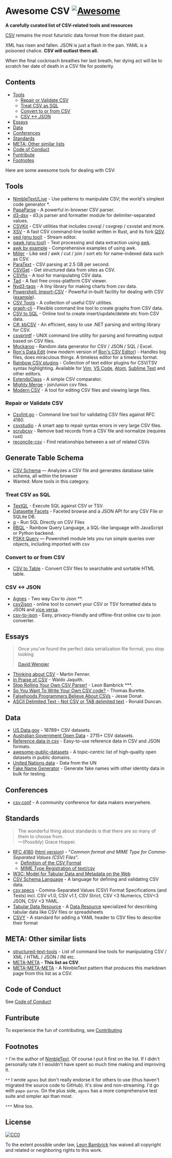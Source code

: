 # Awesome CSV [![Awesome](https://awesome.re/badge.svg)](https://awesome.re)

**A carefully curated list of CSV-related tools and resources**

[CSV](https://en.wikipedia.org/wiki/Comma-separated_values) remains the most futuristic data format from the distant past.

XML has risen and fallen. JSON is just a flash in the pan. YAML is a poisoned chalice. **CSV will outlast them all.**

When the final cockroach breathes her last breath, her dying act will be to scratch her date of death in a CSV file for posterity.


## Contents

- [Tools](#tools)
  - [Repair or Validate CSV](#repair-or-validate-csv)
  - [Treat CSV as SQL](#treat-csv-as-sql)
  - [Convert to or from CSV](#convert-to-or-from-csv)
  - [CSV <-> JSON](#csv---json)
- [Essays](#essays)
- [Data](#data)
- [Conferences](#conferences)
- [Standards](#standards)
- [META: Other similar lists](#meta-other-similar-lists)
- [Code of Conduct](#code-of-conduct)
- [Funtribute](#funtribute)
- [Footnotes](#footnotes)



Here are some awesome tools for dealing with CSV:

## Tools

- [NimbleText/Live](https://NimbleText.com/Live) - Use patterns to manipulate CSV; the world's simplest code generator *.
- [PapaParse](https://www.papaparse.com) - A powerful in-browser CSV parser.
- [d3-dsv](https://github.com/d3/d3-dsv) - d3.js parser and formatter module for delimiter-separated values.
- [CSVKit](https://csvkit.readthedocs.io/) - CSV utilities that includes csvsql / csvgrep / csvstat and more.
- [XSV](https://github.com/BurntSushi/xsv) - A fast CSV command-line toolkit written in Rust, and its fork [QSV](https://github.com/dathere/qsv).
- [sed (gnu tool)](https://www.gnu.org/software/sed/manual/sed.html) - Stream editor.
- [gawk (gnu tool)](https://www.gnu.org/software/gawk/manual/gawk.html) - Text processing and data extraction using [awk](http://pubs.opengroup.org/onlinepubs/009695399/utilities/awk.html).
- [awk by example](https://github.com/learnbyexample/Command-line-text-processing/blob/master/gnu_awk.md#default-field-separation) - Comprehensive examples of using awk.
- [Miller](http://johnkerl.org/miller/doc/) - Like sed / awk / cut / join / sort etc for name-indexed data such as CSV.
- [ParaText](https://github.com/wiseio/paratext) - CSV parsing at 2.5 GB per second.
- [CSVGet](http://github.com/fizx/csvget/tree/master) - Get structured data from sites as CSV.
- [CSVfix](https://code.google.com/p/csvfix/) - A tool for manipulating CSV data.
- [Tad](https://www.tadviewer.com) - A fast free cross-platform CSV viewer.
- [Nvd3-tags](http://blog.tryolabs.com/2015/02/27/nvd3-tags-a-tiny-library-for-making-charts-from-csv-data/) - A tiny library for making charts from csv data.
- [Powershell: Import-CSV](https://docs.microsoft.com/en-us/powershell/module/microsoft.powershell.utility/import-csv) - Powerful in-built facility for dealing with CSV ([example](https://gist.github.com/dfinke/786ba9edae1b0265ada10b36a7a11ba9)).
- [CSV Tools](https://onlinecsvtools.com/) - A collection of useful CSV utilities.
- [graph-cli](https://github.com/mcastorina/graph-cli) - Flexible command line tool to create graphs from CSV data.
- [CSV to SQL](http://www.convertcsv.com/csv-to-sql.htm) - Online tool to create insert/update/delete etc from CSV data.
- [C#: kbCSV](https://github.com/kentcb/KBCsv/blob/master/README.md) - An efficient, easy to use .NET parsing and writing library for CSV.
- [csvprintf](https://github.com/archiecobbs/csvprintf) - UNIX command line utility for parsing and formatting output based on CSV files.
- [Mockaroo](https://www.mockaroo.com/) - Random data generator for CSV / JSON / SQL / Excel.
- [Ron's Data Edit](https://www.ronsplace.eu/Products/RonsDataEdit) (new modern version of [Ron's CSV Editor](https://www.ronsplace.eu/products/ronseditor)) - Handles big files, does miraculous things. A timeless editor for a timeless format.
- [Rainbow CSV plugins](https://github.com/mechatroner/rainbow_csv#rainbow-csv-in-other-editors) - Collection of text editor plugins for CSV/TSV syntax highlighting. Available for [Vim](https://github.com/mechatroner/rainbow_csv), [VS Code](https://marketplace.visualstudio.com/items?itemName=mechatroner.rainbow-csv), [Atom](https://atom.io/packages/rainbow-csv), [Sublime Text](https://packagecontrol.io/packages/rainbow_csv) and other editors.
- [ExtendsClass](https://extendsclass.com/csv-diff.html) - A simple CSV comparator.
- [Mighty Merge](https://mightymerge.io/) - join/union csv files.
- [Modern CSV](https://www.moderncsv.com/) - A tool for editing CSV files and viewing large files.

### Repair or Validate CSV

- [Csvlint.go](https://github.com/Clever/csvlint) - Command line tool for validating CSV files against RFC 4180.
- [csvstudio](http://www.csvstudio.com/) - A smart app to repair syntax errors in very large CSV files.
- [scrubcsv](https://github.com/faradayio/scrubcsv) - Remove bad records from a CSV file and normalize (requires rust)
- [reconcile-csv](https://github.com/OpenRefine/reconcile-csv/blob/master/README.md) - Find relationships between a set of related CSVs

## Generate Table Schema

- [CSV Schema](https://csv-schema.surge.sh/) &mdash; Analyzes a CSV file and generates database table schema, all within the browser
- Wanted: More tools in this category.


### Treat CSV as SQL

- [TextQL](http://dinedal.github.io/textql/) - Execute SQL against CSV or TSV.
- [Datasette Facets](https://simonwillison.net/2018/May/20/datasette-facets/) - Faceted browse and a JSON API for any CSV File or SQLite DB.
- [q](https://harelba.github.io/q/) - Run SQL Directly on CSV Files
- [RBQL](https://rbql.org) - Rainbow Query Language, a SQL-like language with JavaScript or Python backend.
- [PSKit Query](https://github.com/dfinke/PSKit#sql-query) &mdash; Powershell module lets you run simple queries over objects, including imported with csv

### Convert to or from CSV

- [CSV to Table](https://github.com/vividvilla/csvtotable) - Convert CSV files to searchable and sortable HTML table.

### CSV <-> JSON

- [Agnes](http://www.secretgeek.net/agnes/twoWay.html) - Two way Csv to Json **.
- [csv2json](https://www.csvjson.com/csv2json) - online tool to convert your CSV or TSV formatted data to JSON and [vice versa](https://www.csvjson.com/json2csv).
- [csv-to-json](https://mango-is.com/tools/csv-to-json/) - Easy, privacy-friendly and offline-first online csv to json converter.


## Essays

> Once you've found the perfect data serialization file format, you stop looking
>
> [David Wengier](https://twitter.com/davidwengier/status/1159606464220000257)


- [Thinking about CSV](https://blog.datacite.org/thinking-about-csv/) - Martin Fenner.
- [In Praise of CSV](https://usopendata.org/2015/03/10/csv) - Waldo Jaquith.
- [Stop Rolling Your Own CSV Parser!](http://www.secretgeek.net/csv_trouble) - Leon Bambrick ***.
- [So You Want To Write Your Own CSV code?](http://thomasburette.com/blog/2014/05/25/so-you-want-to-write-your-own-CSV-code/) - Thomas Burette.
- [Falsehoods Programmers Believe About CSVs](https://donatstudios.com/Falsehoods-Programmers-Believe-About-CSVs) - Jesse Donat.
- [ASCII Delimited Text - Not CSV or TAB delimited text](https://ronaldduncan.wordpress.com/2009/10/31/text-file-formats-ascii-delimited-text-not-csv-or-tab-delimited-text/) - Ronald Duncan.

## Data

- [US Data.gov](https://catalog.data.gov/dataset?res_format=CSV) - 18789+ CSV datasets.
- [Australian Government Open Data](https://data.gov.au/dataset?res_format=CSV) - 2715+ CSV datasets.
- [Reference data in csv](https://datahub.io/collections/reference-data) - Easy-to-use reference data in CSV and JSON formats.
- [awesome-public-datasets](https://github.com/awesomedata/awesome-public-datasets) - A topic-centric list of high-quality open datasets in public domains.
- [United Nations data](https://data.un.org) - Data from the UN
- [Fake Name Generator](https://www.fakenamegenerator.com/order.php) - Generate fake names with other identity data in bulk for testing.

## Conferences

- [csv,conf](https://csvconf.com/) - A community conference for data makers everywhere.


## Standards

> The wonderful thing about standards is that there are so many of them to choose from.<br />&mdash;(Possibly) Grace Hopper.

- [RFC 4180](https://tools.ietf.org/html/rfc4180) ([html version](http://www.faqs.org/rfcs/rfc4180.html)) - "*Common format and MIME Type for Comma-Separated Values (CSV) Files*".
  - [Definition of the CSV Format](https://tools.ietf.org/html/rfc4180#section-2)
  - [MIME Type Registration of text/csv](https://tools.ietf.org/html/rfc4180#section-3)
- [W3C: Model for Tabular Data and Metadata on the Web](https://www.w3.org/TR/tabular-data-model/)
- [CSV Schema Language](http://digital-preservation.github.io/csv-schema/csv-schema-1.2.html) - A language for defining and validating CSV data.
- [csv,specs](https://github.com/csvspecs) - Comma-Separated Values (CSV) Format Specifications (and Tests) incl. CSV v1.0, CSV v1.1, CSV Strict, CSV <3 Numerics, CSV<3 JSON, CSV <3 YAML.
- [Tabular Data Resource](http://frictionlessdata.io/specs/tabular-data-resource/) - A [Data Resource](http://frictionlessdata.io/specs/data-resource/) specialized for describing tabular data like CSV files or spreadsheets
- [CSVY](https://csvy.org/) - A standard for adding a YAML header to CSV files to describe their format

## META: Other similar lists

- [structured-text-tools](https://github.com/dbohdan/structured-text-tools) - List of command line tools for manipulating CSV / XML / HTML / JSON / INI etc.
- [META-META](https://raw.githubusercontent.com/secretGeek/AwesomeCSV/master/awesomecsv.csv) - **This list as CSV**.
- [META-META-META](https://nimbletext.com/Live/-971009575/) - A NimbleText pattern that produces this markdown page from this list as a CSV.


## Code of Conduct

See [Code of Conduct](code-of-conduct.md)


## Funtribute

To experience the fun of contributing, see [Contributing](contributing.md)


## Footnotes

`*` <span id='footnote1' ></span> I'm the author of [NimbleText](https://NimbleText.com/Live). Of course I put it first on the list. If I didn't personally rate it I wouldn't have spent so much time making and improving it.

`**` <span id='footnote2' ></span> I wrote `agnes` but don't really endorse it for others to use (thus haven't migrated the source code to GitHub). It's slow and non-streaming. I'd go with `papa-parse`. On the plus side, `agnes` has a more comprehensive test suite and simpler api than most.

`***` <span id='footnote3' ></span> Mine too.

## License

[![CC0](http://mirrors.creativecommons.org/presskit/buttons/88x31/svg/cc-zero.svg)](https://creativecommons.org/publicdomain/zero/1.0/)

To the extent possible under law, [Leon Bambrick](http://secretgeek.net) has waived all copyright and related or neighboring rights to this work.
